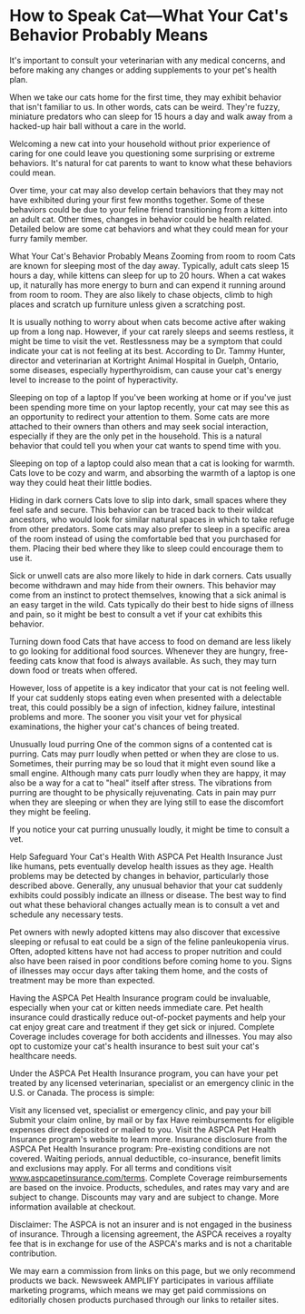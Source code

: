 # How to Speak Cat—What Your Cat's Behavior Probably Means
It's important to consult your veterinarian with any medical concerns, and before making any changes or adding supplements to your pet's health plan.

When we take our cats home for the first time, they may exhibit behavior that isn't familiar to us. In other words, cats can be weird. They're fuzzy, miniature predators who can sleep for 15 hours a day and walk away from a hacked-up hair ball without a care in the world.

Welcoming a new cat into your household without prior experience of caring for one could leave you questioning some surprising or extreme behaviors. It's natural for cat parents to want to know what these behaviors could mean.

Over time, your cat may also develop certain behaviors that they may not have exhibited during your first few months together. Some of these behaviors could be due to your feline friend transitioning from a kitten into an adult cat. Other times, changes in behavior could be health related. Detailed below are some cat behaviors and what they could mean for your furry family member.

What Your Cat's Behavior Probably Means Zooming from room to room
Cats are known for sleeping most of the day away. Typically, adult cats sleep 15 hours a day, while kittens can sleep for up to 20 hours. When a cat wakes up, it naturally has more energy to burn and can expend it running around from room to room. They are also likely to chase objects, climb to high places and scratch up furniture unless given a scratching post.

It is usually nothing to worry about when cats become active after waking up from a long nap. However, if your cat rarely sleeps and seems restless, it might be time to visit the vet. Restlessness may be a symptom that could indicate your cat is not feeling at its best. According to Dr. Tammy Hunter, director and veterinarian at Kortright Animal Hospital in Guelph, Ontario, some diseases, especially hyperthyroidism, can cause your cat's energy level to increase to the point of hyperactivity.

Sleeping on top of a laptop
If you've been working at home or if you've just been spending more time on your laptop recently, your cat may see this as an opportunity to redirect your attention to them. Some cats are more attached to their owners than others and may seek social interaction, especially if they are the only pet in the household. This is a natural behavior that could tell you when your cat wants to spend time with you.

Sleeping on top of a laptop could also mean that a cat is looking for warmth. Cats love to be cozy and warm, and absorbing the warmth of a laptop is one way they could heat their little bodies.

Hiding in dark corners
Cats love to slip into dark, small spaces where they feel safe and secure. This behavior can be traced back to their wildcat ancestors, who would look for similar natural spaces in which to take refuge from other predators. Some cats may also prefer to sleep in a specific area of the room instead of using the comfortable bed that you purchased for them. Placing their bed where they like to sleep could encourage them to use it.

Sick or unwell cats are also more likely to hide in dark corners. Cats usually become withdrawn and may hide from their owners. This behavior may come from an instinct to protect themselves, knowing that a sick animal is an easy target in the wild. Cats typically do their best to hide signs of illness and pain, so it might be best to consult a vet if your cat exhibits this behavior.

Turning down food
Cats that have access to food on demand are less likely to go looking for additional food sources. Whenever they are hungry, free-feeding cats know that food is always available. As such, they may turn down food or treats when offered.

However, loss of appetite is a key indicator that your cat is not feeling well. If your cat suddenly stops eating even when presented with a delectable treat, this could possibly be a sign of infection, kidney failure, intestinal problems and more. The sooner you visit your vet for physical examinations, the higher your cat's chances of being treated.

Unusually loud purring
One of the common signs of a contented cat is purring. Cats may purr loudly when petted or when they are close to us. Sometimes, their purring may be so loud that it might even sound like a small engine. Although many cats purr loudly when they are happy, it may also be a way for a cat to "heal" itself after stress. The vibrations from purring are thought to be physically rejuvenating. Cats in pain may purr when they are sleeping or when they are lying still to ease the discomfort they might be feeling.

If you notice your cat purring unusually loudly, it might be time to consult a vet.

Help Safeguard Your Cat's Health With ASPCA Pet Health Insurance
Just like humans, pets eventually develop health issues as they age. Health problems may be detected by changes in behavior, particularly those described above. Generally, any unusual behavior that your cat suddenly exhibits could possibly indicate an illness or disease. The best way to find out what these behavioral changes actually mean is to consult a vet and schedule any necessary tests.

Pet owners with newly adopted kittens may also discover that excessive sleeping or refusal to eat could be a sign of the feline panleukopenia virus. Often, adopted kittens have not had access to proper nutrition and could also have been raised in poor conditions before coming home to you. Signs of illnesses may occur days after taking them home, and the costs of treatment may be more than expected.

Having the ASPCA Pet Health Insurance program could be invaluable, especially when your cat or kitten needs immediate care. Pet health insurance could drastically reduce out-of-pocket payments and help your cat enjoy great care and treatment if they get sick or injured. Complete Coverage includes coverage for both accidents and illnesses. You may also opt to customize your cat's health insurance to best suit your cat's healthcare needs.

Under the ASPCA Pet Health Insurance program, you can have your pet treated by any licensed veterinarian, specialist or an emergency clinic in the U.S. or Canada. The process is simple:

Visit any licensed vet, specialist or emergency clinic, and pay your bill
Submit your claim online, by mail or by fax
Have reimbursements for eligible expenses direct deposited or mailed to you.
Visit the ASPCA Pet Health Insurance program's website to learn more.
Insurance disclosure from the ASPCA Pet Health Insurance program: Pre-existing conditions are not covered. Waiting periods, annual deductible, co-insurance, benefit limits and exclusions may apply. For all terms and conditions visit www.aspcapetinsurance.com/terms. Complete Coverage reimbursements are based on the invoice. Products, schedules, and rates may vary and are subject to change. Discounts may vary and are subject to change. More information available at checkout.

Disclaimer: The ASPCA is not an insurer and is not engaged in the business of insurance. Through a licensing agreement, the ASPCA receives a royalty fee that is in exchange for use of the ASPCA's marks and is not a charitable contribution.

We may earn a commission from links on this page, but we only recommend products we back. Newsweek AMPLIFY participates in various affiliate marketing programs, which means we may get paid commissions on editorially chosen products purchased through our links to retailer sites.
